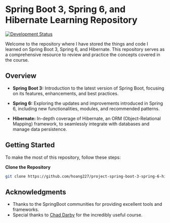 # Spring Boot 3, Spring 6, and Hibernate Learning Repository

[![Development Status](https://img.shields.io/badge/status-development-yellow)](https://github.com/hoang227/project-spring-boot-3-spring-6-hibernate)

Welcome to the repository where I have stored the things and code I learned on Spring Boot 3, Spring 6, and Hibernate. This repository serves as a comprehensive resource to review and practice the concepts covered in the course.


## Overview

- **Spring Boot 3:** Introduction to the latest version of Spring Boot, focusing on its features, enhancements, and best practices.

- **Spring 6:** Exploring the updates and improvements introduced in Spring 6, including new functionalities, modules, and recommended patterns.

- **Hibernate:** In-depth coverage of Hibernate, an ORM (Object-Relational Mapping) framework, to seamlessly integrate with databases and manage data persistence.


## Getting Started

To make the most of this repository, follow these steps:

**Clone the Repository**
   ```bash
   git clone https://github.com/hoang227/project-spring-boot-3-spring-6-hibernate.git
   ```

## Acknowledgments

- Thanks to the SpringBoot communities for providing excellent tools and frameworks.
- Special thanks to [Chad Darby](https://github.com/darbyluv2code) for the incredibly useful course.
